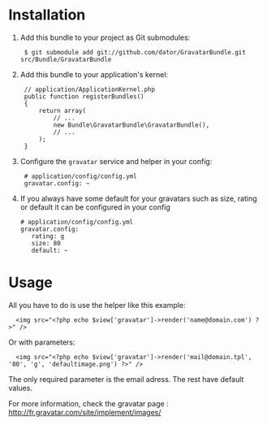 Installation
============

  1. Add this bundle to your project as Git submodules:

          $ git submodule add git://github.com/dator/GravatarBundle.git src/Bundle/GravatarBundle


  2. Add this bundle to your application's kernel:

          // application/ApplicationKernel.php
          public function registerBundles()
          {
              return array(
                  // ...
                  new Bundle\GravatarBundle\GravatarBundle(),
                  // ...
              );
          }

  3. Configure the `gravatar` service and helper in your config:

          # application/config/config.yml
          gravatar.config: ~

  4. If you always have some default for your gravatars such as size, rating or default it can be configured in your config

         # application/config/config.yml
         gravatar.config:
            rating: g
            size: 80
            default: ~


Usage
=====

All you have to do is use the helper like this example:

      <img src="<?php echo $view['gravatar']->render('name@domain.com') ?>" />

Or with parameters:

      <img src="<?php echo $view['gravatar']->render('mail@domain.tpl', '80', 'g', 'defaultimage.png') ?>" />

The only required parameter is the email adress. The rest have default values.

For more information, check the gravatar page : http://fr.gravatar.com/site/implement/images/

